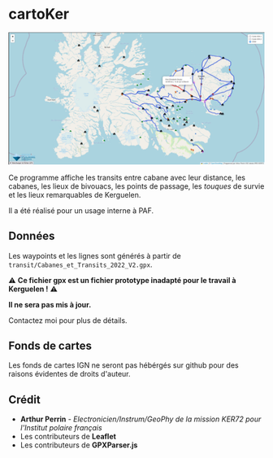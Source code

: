 # cartoKer

![screen de l'appli](screenshot.png?raw=true "C bô")

Ce programme affiche les transits entre cabane avec leur distance, les cabanes, les lieux de bivouacs, les points de passage, les *touques* de survie et les lieux remarquables de Kerguelen.

Il a été réalisé pour un usage interne à PAF.

## Données

Les waypoints et les lignes sont générés à partir de `transit/Cabanes_et_Transits_2022_V2.gpx`.

⚠ **Ce fichier gpx est un fichier prototype inadapté pour le travail à Kerguelen !** ⚠

**Il ne sera pas mis à jour.** 

Contactez moi pour plus de détails.

## Fonds de cartes

Les fonds de cartes IGN ne seront pas hébérgés sur github pour des raisons évidentes de droits d'auteur.

## Crédit

* **Arthur Perrin** - *Electronicien/Instrum/GeoPhy de la mission KER72 pour l'Institut polaire français*
* Les contributeurs de **Leaflet**
* Les contributeurs de **GPXParser.js**
